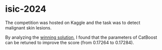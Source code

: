 # isic-2024

The competition was hosted on Kaggle and the task was to detect malignant skin lesions.

By analyzing the [winning solution](https://www.kaggle.com/competitions/isic-2024-challenge/discussion/533196), I found that the parameters of CatBoost can be retuned to improve the score (from 0.17264 to 0.17284).
